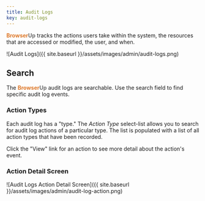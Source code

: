 ```yaml
---
title: Audit Logs
key: audit-logs
---
```


<span style="font-weight: bold; color: #de792b;">Browser</span><span style="font-weight: bold; color: #6e6e6e;">Up</span> tracks the actions users take within the system, the resources that are
accessed or modified, the user, and when.

![Audit Logs]({{ site.baseurl }}/assets/images/admin/audit-logs.png)

## Search

The <span style="font-weight: bold; color: #de792b;">Browser</span><span style="font-weight: bold; color: #6e6e6e;">Up</span> audit logs are searchable. Use the search field to find specific audit
log events.

### Action Types

Each audit log has a "type."  The *Action Type* select-list allows you to search
for audit log actions of a particular type. The list is populated with a list of
all action types that have been recorded.

Click the "View" link for an action to see more detail about the action's event.

### Action Detail Screen

![Audit Logs Action Detail Screen]({{ site.baseurl }}/assets/images/admin/audit-log-action.png)








